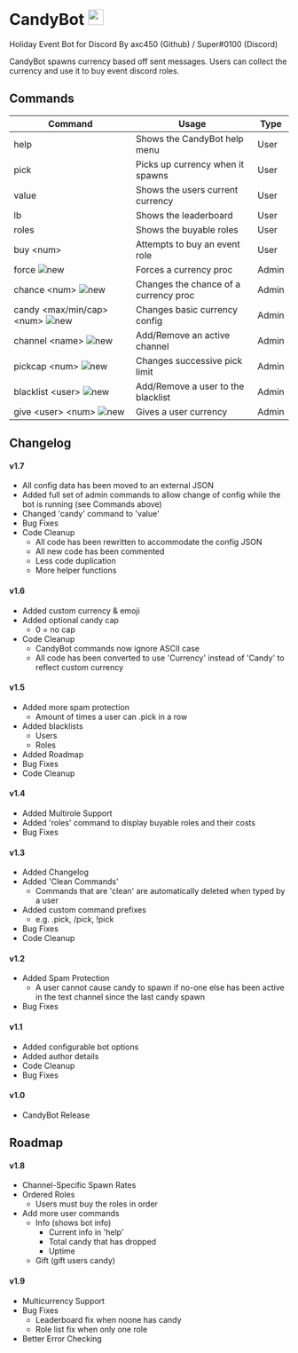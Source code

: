 # CandyBot <img src="https://discordapp.com/assets/49b17ff287afeb1d5feffe0e7af3c2ec.svg" width="28" height="28">

Holiday Event Bot for Discord
By axc450 (Github) / Super#0100 (Discord)

CandyBot spawns currency based off sent messages.
Users can collect the currency and use it to buy event discord roles.

## Commands

| Command                       | Usage                                 | Type  |
|-------------------------------|---------------------------------------|-------|
| help                          | Shows the CandyBot help menu          | User  |
| pick                          | Picks up currency when it spawns      | User  |
| value                         | Shows the users current currency      | User  |
| lb                            | Shows the leaderboard                 | User  |
| roles                         | Shows the buyable roles               | User  |
| buy \<num\>                   | Attempts to buy an event role         | User  |
| force ![new](https://i.imgur.com/sBZ8aDu.png)                         | Forces a currency proc                | Admin |
| chance \<num\> ![new](https://i.imgur.com/sBZ8aDu.png)                | Changes the chance of a currency proc | Admin |
| candy \<max/min/cap\> \<num\> ![new](https://i.imgur.com/sBZ8aDu.png) | Changes basic currency config         | Admin |
| channel \<name\> ![new](https://i.imgur.com/sBZ8aDu.png)              | Add/Remove an active channel          | Admin |
| pickcap \<num\> ![new](https://i.imgur.com/sBZ8aDu.png)               | Changes successive pick limit         | Admin |
| blacklist \<user\> ![new](https://i.imgur.com/sBZ8aDu.png)            | Add/Remove a user to the blacklist    | Admin |
| give \<user\> \<num\> ![new](https://i.imgur.com/sBZ8aDu.png)                 | Gives a user currency                 | Admin |

## Changelog

#### v1.7

- All config data has been moved to an external JSON
- Added full set of admin commands to allow change of config while the bot is running (see Commands above)
- Changed 'candy' command to 'value'
- Bug Fixes
- Code Cleanup
	- All code has been rewritten to accommodate the config JSON
	- All new code has been commented
	- Less code duplication
	- More helper functions

#### v1.6

- Added custom currency & emoji 
- Added optional candy cap
	- 0 = no cap
- Code Cleanup
	- CandyBot commands now ignore ASCII case
	- All code has been converted to use 'Currency' instead of 'Candy' to reflect custom currency

#### v1.5

- Added more spam protection
	- Amount of times a user can .pick in a row
- Added blacklists
	- Users
	- Roles
- Added Roadmap
- Bug Fixes
- Code Cleanup

#### v1.4

- Added Multirole Support
- Added 'roles' command to display buyable roles and their costs
- Bug Fixes

#### v1.3

- Added Changelog
- Added 'Clean Commands'
	- Commands that are 'clean' are automatically deleted when typed by a user
- Added custom command prefixes
	- e.g. .pick, /pick, !pick
- Bug Fixes
- Code Cleanup

#### v1.2

- Added Spam Protection
	- A user cannot cause candy to spawn if no-one else has been active in the text channel since the last candy spawn
- Bug Fixes

#### v1.1

- Added configurable bot options
- Added author details
- Code Cleanup
- Bug Fixes

#### v1.0

- CandyBot Release

## Roadmap

#### v1.8

- Channel-Specific Spawn Rates
- Ordered Roles
	- Users must buy the roles in order
- Add more user commands
	- Info (shows bot info)
		- Current info in 'help'
		- Total candy that has dropped
		- Uptime
	- Gift (gift users candy)

#### v1.9

- Multicurrency Support
- Bug Fixes
	- Leaderboard fix when noone has candy
	- Role list fix when only one role
- Better Error Checking